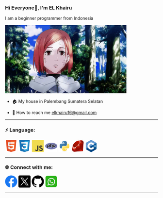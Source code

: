 ### Hi Everyone👋, I'm EL Khairu

I am a beginner programmer from Indonesia

<img src="For-README/KugisakiNobara.gif" alt="alt text" width="400" />

- 🏠 My house in Palembang Sumatera Selatan  

- 📧 How to reach me [elkhairu16@gmail.com](mailto:elkhairu16@gmail.com)

---

### ⚡ Language:
<p>
  <img src="https://raw.githubusercontent.com/devicons/devicon/master/icons/html5/html5-original.svg" alt="HTML5" width="40" height="40" />
  <img src="https://raw.githubusercontent.com/devicons/devicon/master/icons/css3/css3-original.svg" alt="CSS3" width="40" height="40" />
  <img src="https://raw.githubusercontent.com/devicons/devicon/master/icons/javascript/javascript-original.svg" alt="JavaScript" width="40" height="40" />
  <img src="https://raw.githubusercontent.com/devicons/devicon/master/icons/php/php-original.svg" alt="PHP" width="40" height="40" />
  <img src="https://raw.githubusercontent.com/devicons/devicon/master/icons/python/python-original.svg" alt="Python" width="40" height="40" />
  <img src="https://raw.githubusercontent.com/devicons/devicon/master/icons/ruby/ruby-original.svg" alt="Ruby" width="40" height="40" />
  <img src="https://raw.githubusercontent.com/devicons/devicon/master/icons/cplusplus/cplusplus-original.svg" alt="C++" width="40" height="40" />
</p>

---

### 🌐 Connect with me:
<p>
  <a href="https://facebook.com/elkhairu16" target="_blank">
    <img src="For-README/Facebook.png" alt="Facebook" width="40" height="40" />
  </a>
  <a href="https://twitter.com/elkhairuid" target="_blank">
    <img src="For-README/Twitter-X.png" alt="Twitter" width="40" height="40" />
  </a>
  <a href="https://github.com/elkha1ru" target="_blank">
    <img src="For-README/Github.png" alt="Github" width="40" height="40" />
  </a>
  <a href="https://wa.me/6282319718332" target="_blank">
    <img src="For-README/WhatsApp.png" alt="WhatsApp" width="40" height="40" />
  </a>
</p>

---
